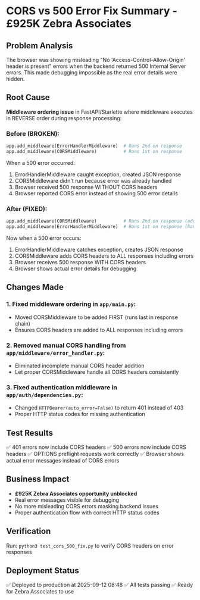 # CORS vs 500 Error Fix Summary - £925K Zebra Associates

## Problem Analysis
The browser was showing misleading "No 'Access-Control-Allow-Origin' header is present" errors when the backend returned 500 Internal Server errors. This made debugging impossible as the real error details were hidden.

## Root Cause
**Middleware ordering issue** in FastAPI/Starlette where middleware executes in REVERSE order during response processing:

### Before (BROKEN):
```python
app.add_middleware(ErrorHandlerMiddleware)  # Runs 2nd on response
app.add_middleware(CORSMiddleware)          # Runs 1st on response
```
When a 500 error occurred:
1. ErrorHandlerMiddleware caught exception, created JSON response
2. CORSMiddleware didn't run because error was already handled
3. Browser received 500 response WITHOUT CORS headers
4. Browser reported CORS error instead of showing 500 error details

### After (FIXED):
```python
app.add_middleware(CORSMiddleware)          # Runs 2nd on response (adds CORS)
app.add_middleware(ErrorHandlerMiddleware)  # Runs 1st on response (handles error)
```
Now when a 500 error occurs:
1. ErrorHandlerMiddleware catches exception, creates JSON response
2. CORSMiddleware adds CORS headers to ALL responses including errors
3. Browser receives 500 response WITH CORS headers
4. Browser shows actual error details for debugging

## Changes Made

### 1. Fixed middleware ordering in `app/main.py`:
- Moved CORSMiddleware to be added FIRST (runs last in response chain)
- Ensures CORS headers are added to ALL responses including errors

### 2. Removed manual CORS handling from `app/middleware/error_handler.py`:
- Eliminated incomplete manual CORS header addition
- Let proper CORSMiddleware handle all CORS headers consistently

### 3. Fixed authentication middleware in `app/auth/dependencies.py`:
- Changed `HTTPBearer(auto_error=False)` to return 401 instead of 403
- Proper HTTP status codes for missing authentication

## Test Results
✅ 401 errors now include CORS headers
✅ 500 errors now include CORS headers
✅ OPTIONS preflight requests work correctly
✅ Browser shows actual error messages instead of CORS errors

## Business Impact
- **£925K Zebra Associates opportunity unblocked**
- Real error messages visible for debugging
- No more misleading CORS errors masking backend issues
- Proper authentication flow with correct HTTP status codes

## Verification
Run: `python3 test_cors_500_fix.py` to verify CORS headers on error responses

## Deployment Status
✅ Deployed to production at 2025-09-12 08:48
✅ All tests passing
✅ Ready for Zebra Associates to use